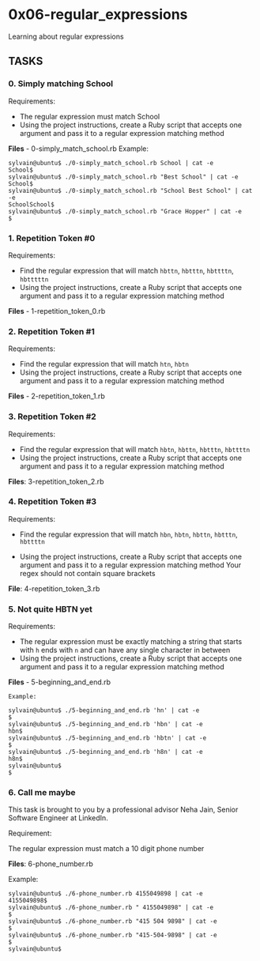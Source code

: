 # 0x06-regular_expressions

Learning about regular expressions

## TASKS

### 0. Simply matching School


Requirements:

* The regular expression must match School
* Using the project instructions, create a Ruby script that accepts one argument and pass it to a regular expression matching method

**Files** - 0-simply_match_school.rb
Example:
```
sylvain@ubuntu$ ./0-simply_match_school.rb School | cat -e
School$
sylvain@ubuntu$ ./0-simply_match_school.rb "Best School" | cat -e
School$
sylvain@ubuntu$ ./0-simply_match_school.rb "School Best School" | cat -e
SchoolSchool$
sylvain@ubuntu$ ./0-simply_match_school.rb "Grace Hopper" | cat -e
$
```



### 1. Repetition Token #0

Requirements:

* Find the regular expression that will match `hbttn`, `hbtttn`, `hbttttn`, `hbtttttn`
* Using the project instructions, create a Ruby script that accepts one argument and pass it to a regular expression matching method


**Files** - 1-repetition_token_0.rb


### 2. Repetition Token #1

Requirements:

* Find the regular expression that will match `htn`, `hbtn`
* Using the project instructions, create a Ruby script that accepts one argument and pass it to a regular expression matching method


**Files** - 2-repetition_token_1.rb


### 3. Repetition Token #2

Requirements:

* Find the regular expression that will match `hbtn`, `hbttn`, `hbtttn`, `hbttttn`
* Using the project instructions, create a Ruby script that accepts one argument and pass it to a regular expression matching method

**Files**: 3-repetition_token_2.rb


### 4. Repetition Token #3

Requirements:

* Find the regular expression that will match `hbn`, `hbtn`, `hbttn`, `hbtttn`, `hbttttn`

* Using the project instructions, create a Ruby script that accepts one argument and pass it to a regular expression matching method
Your regex should not contain square brackets

**File**: 4-repetition_token_3.rb


### 5. Not quite HBTN yet

Requirements:

* The regular expression must be exactly matching a string that starts with `h` ends with `n` and can have any single character in between
* Using the project instructions, create a Ruby script that accepts one argument and pass it to a regular expression matching method

**Files** - 5-beginning_and_end.rb


```
Example:

sylvain@ubuntu$ ./5-beginning_and_end.rb 'hn' | cat -e
$
sylvain@ubuntu$ ./5-beginning_and_end.rb 'hbn' | cat -e
hbn$
sylvain@ubuntu$ ./5-beginning_and_end.rb 'hbtn' | cat -e
$
sylvain@ubuntu$ ./5-beginning_and_end.rb 'h8n' | cat -e
h8n$
sylvain@ubuntu$
$
```



### 6. Call me maybe

This task is brought to you by a professional advisor Neha Jain, Senior Software Engineer at LinkedIn.

Requirement:

The regular expression must match a 10 digit phone number


**Files**: 6-phone_number.rb

Example:


```
sylvain@ubuntu$ ./6-phone_number.rb 4155049898 | cat -e
4155049898$
sylvain@ubuntu$ ./6-phone_number.rb " 4155049898" | cat -e
$
sylvain@ubuntu$ ./6-phone_number.rb "415 504 9898" | cat -e
$
sylvain@ubuntu$ ./6-phone_number.rb "415-504-9898" | cat -e
$
sylvain@ubuntu$
```


